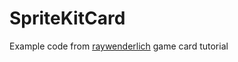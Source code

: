 # SpriteKitCard
Example code from [raywenderlich](https://www.raywenderlich.com/76718/card-game-mechanics-sprite-kit-swift) game card tutorial
